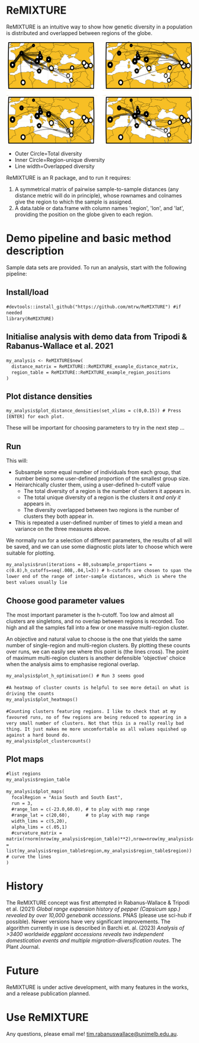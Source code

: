 # ReMIXTURE

ReMIXTURE is an intuitive way to show how genetic diversity in a population is distributed and overlapped between regions of the globe.

![](images/rmDemoVitis.png)

- Outer Circle=Total diversity
- Inner Circle=Region-unique diversity
- Line width=Overlapped diversity

ReMIXTURE is an R package, and to run it requires:

1) A symmetrical matrix of pairwise sample-to-sample distances (any distance metric will do in principle), whose rownames and colnames give the region to which the sample is assigned.
2) A data.table or data.frame with column names 'region', 'lon', and 'lat', providing the position on the globe given to each region.

# Demo pipeline and basic method description

Sample data sets are provided. To run an analysis, start with the following pipeline:

## Install/load

```
#devtools::install_github("https://github.com/mtrw/ReMIXTURE") #if needed
library(ReMIXTURE)
```

## Initialise analysis with demo data from Tripodi & Rabanus-Wallace et al. 2021

```
my_analysis <- ReMIXTURE$new(
  distance_matrix = ReMIXTURE::ReMIXTURE_example_distance_matrix,
  region_table = ReMIXTURE::ReMIXTURE_example_region_positions
)
```

## Plot distance densities

```
my_analysis$plot_distance_densities(set_xlims = c(0,0.15)) # Press [ENTER] for each plot.
```

These will be important for choosing parameters to try in the next step ...

## Run

This will:

- Subsample some equal number of individuals from each group, that number being some user-defined proportion of the smallest group size.
- Heirarchically cluster them, using a user-defined h-cutoff value
  - The total diversity of a region is the number of clusters it appears in.
  - The total unique diversity of a region is the clusters it _and only it_ appears in.
  - The diversity overlapped between two regions is the number of clusters they both appear in.
- This is repeated a user-defined number of times to yield a mean and variance on the three measures above.

We normally run for a selection of different parameters, the results of all will be saved, and we can use some diagnostic plots later to choose which were suitable for plotting.

```
my_analysis$run(iterations = 80,subsample_proportions = c(0.8),h_cutoffs=seq(.008,.04,l=3)) # h-cutoffs are chosen to span the lower end of the range of inter-sample distances, which is where the best values usually lie
```

## Choose good parameter values

The most important parameter is the h-cutoff. Too low and almost all clusters are singletons, and no overlap between regions is recorded. Too high and all the samples fall into a few or one massive multi-region cluster.

An objective and natural value to choose is the one that yields the same number of single-region and multi-region clusters. By plotting these counts over runs, we can easily see where this point is (the lines cross). The point of maximum multi-region clusters is another defensible 'objective' choice when the analysis aims to emphasise regional overlap.

```
my_analysis$plot_h_optimisation() # Run 3 seems good

#A heatmap of cluster counts is helpful to see more detail on what is driving the counts
my_analysis$plot_heatmaps()

#Counting clusters featuring regions. I like to check that at my favoured runs, no of few regions are being reduced to appearing in a very small number of clusters. Not that this is a really really bad thing. It just makes me more uncomfortable as all values squished up against a hard bound do.
my_analysis$plot_clustercounts()
```

## Plot maps

```
#list regions
my_analysis$region_table

my_analysis$plot_maps(
  focalRegion = "Asia South and South East",
  run = 3,
  #range_lon = c(-23.0,60.0), # to play with map range
  #range_lat = c(20,60),      # to play with map range
  width_lims = c(5,20),
  alpha_lims = c(.05,1)
  #curvature_matrix = matrix(rnorm(nrow(my_analysis$region_table)**2),nrow=nrow(my_analysis$region_table),dimnames = list(my_analysis$region_table$region,my_analysis$region_table$region)) # curve the lines
)
```

# History

The ReMIXTURE concept was first attempted in Rabanus-Wallace & Tripodi et al. (2021) _Global range expansion history of pepper (_Capsicum spp._) revealed by over 10,000 genebank accessions_. PNAS (please use sci-hub if possible). Newer versions have very significant improvements. The algorithm currently in use is described in Barchi et. al. (2023) _Analysis of >3400 worldwide eggplant accessions reveals two independent domestication events and multiple migration-diversification routes_. The Plant Journal.

# Future

ReMIXTURE is under active development, with many features in the works, and a release publication planned.

# Use ReMIXTURE

Any questions, please email me! tim.rabanuswallace@unimelb.edu.au.
